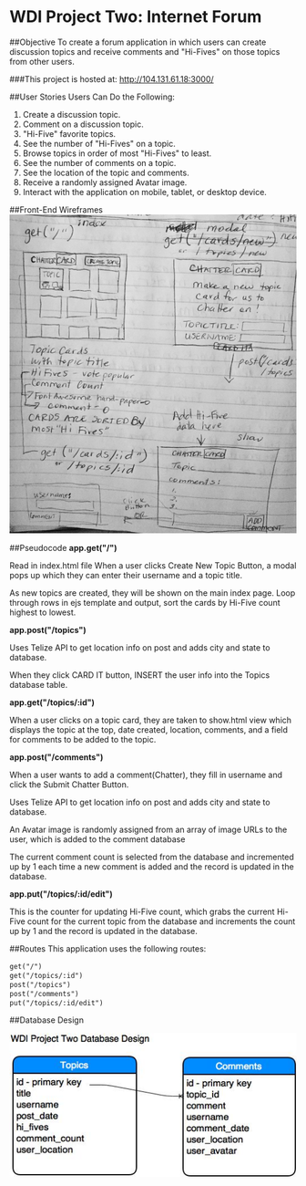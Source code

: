 # WDI Project Two: Internet Forum

##Objective
To create a forum application in which users can create discussion topics and receive comments and "Hi-Fives" on those topics from other users.

###This project is hosted at:
http://104.131.61.18:3000/

##User Stories
Users Can Do the Following:
  1. Create a discussion topic.
  2. Comment on a discussion topic.
  3. "Hi-Five" favorite topics.
  4. See the number of "Hi-Fives" on a topic.
  5. Browse topics in order of most "Hi-Fives" to least.
  6. See the number of comments on a topic.
  7. See the location of the topic and comments.
  8. Receive a randomly assigned Avatar image.
  9. Interact with the application on mobile, tablet, or desktop device.

##Front-End Wireframes
![alt text](./projTwo_Sketches.jpg "Sketches for Project Two Views")


##Pseudocode
**app.get("/")**

Read in index.html file
When a user clicks Create New Topic Button, a modal pops up which
they can enter their username and a topic title.

As new topics are created, they will be shown on the main index page.
Loop through rows in ejs template and output, sort the cards by Hi-Five count highest to lowest.

**app.post("/topics")**

Uses Telize API to get location info on post and adds city and state to database.

When they click CARD IT button, INSERT the user info into the Topics database table.

**app.get("/topics/:id")**

When a user clicks on a topic card, they are taken to show.html view which displays the topic at the top, date created, location, comments, and a field for comments to be added to the topic.

**app.post("/comments")**

When a user wants to add a comment(Chatter), they fill in username and click the Submit Chatter Button.  

Uses Telize API to get location info on post and adds city and state to database.

An Avatar image is randomly assigned from an array of image URLs to the user, which is added to the comment database

The current comment count is selected from the database and incremented up by 1 each time a new comment is added and the record is updated in the database.

**app.put("/topics/:id/edit")**

This is the counter for updating Hi-Five count, which grabs the current Hi-Five count for the current topic from the database and increments the count up by 1 and the record is updated in the database.

##Routes
This application uses the following routes:
```  
get("/")  
get("/topics/:id")
post("/topics")
post("/comments")
put("/topics/:id/edit")

```

##Database Design

![alt text](./projTwo_databaseDesign.jpg "Database Design for Project Two")
